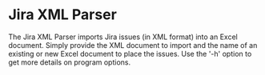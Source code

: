 <!-- Copyright (c) 2020 Adrian S. Lemoine

  Distributed under the Boost Software License, Version 1.0. 
   (See accompanying file LICENSE_1_0.txt or copy at 
   http://www.boost.org/LICENSE_1_0.txt) -->

# Jira XML Parser

The Jira XML Parser imports Jira issues (in XML format) 
into an Excel document. Simply provide the XML document
to import and the name of an existing or new Excel 
document to place the issues. Use the '-h' option 
to get more details on program options.